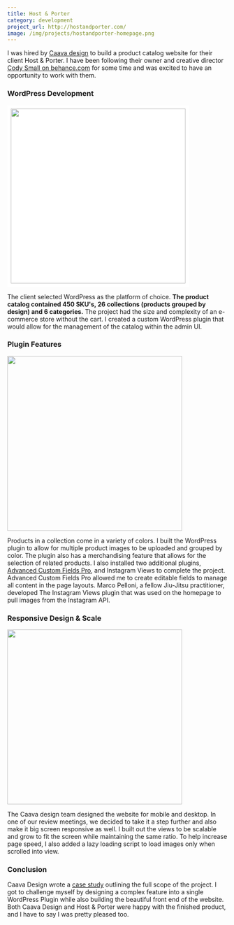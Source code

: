```yaml
---
title: Host & Porter
category: development
project_url: http://hostandporter.com/
image: /img/projects/hostandporter-homepage.png
---
```

I was hired by [Caava design](https://caavadesign.com/) to build a product catalog website for their client Host & Porter. I have been following their owner and creative director [Cody Small on behance.com](https://www.behance.net/codysmall) for some time and was excited to have an opportunity to work with them.

### WordPress Development

<img class="full-width" style="background-color:#fff; padding:.5rem" width="400" height="400" src="{{ '/img/projects/hostandporter-site-map.png' | absolute_url }}" alt="">

The client selected WordPress as the platform of choice. **The product catalog contained 450 SKU's, 26 collections (products grouped by design) and 6 categories.** The project had the size and complexity of an e-commerce store without the cart. I created a custom WordPress plugin that would allow for the management of the catalog within the admin UI.

### Plugin Features

<img class="full-width" width="400" height="400" src="{{ '/img/projects/hostandporter-category.png' | absolute_url }}" alt="">

Products in a collection come in a variety of colors. I built the WordPress plugin to allow for multiple product images to be uploaded and grouped by color. The plugin also has a merchandising feature that allows for the selection of related products. I also installed two additional plugins, [Advanced Custom Fields Pro](https://www.advancedcustomfields.com/pro/), and Instagram Views to complete the project. Advanced Custom Fields Pro allowed me to create editable fields to manage all content in the page layouts. Marco Pelloni, a fellow Jiu-Jitsu practitioner, developed The Instagram Views plugin that was used on the homepage to pull images from the Instagram API.

### Responsive Design & Scale

<img class="full-width" width="400" height="400" src="{{ '/img/projects/hostandporter-product.png' | absolute_url }}" alt="">

The Caava design team designed the website for mobile and desktop. In one of our review meetings, we decided to take it a step further and also make it big screen responsive as well. I built out the views to be scalable and grow to fit the screen while maintaining the same ratio. To help increase page speed, I also added a lazy loading script to load images only when scrolled into view.

### Conclusion

Caava Design wrote a [case study](https://caavadesign.com/project/host-porter-brand-packaging-and-website/) outlining the full scope of the project. I got to challenge myself by designing a complex feature into a single WordPress Plugin while also building the beautiful front end of the website. Both Caava Design and Host & Porter were happy with the finished product, and I have to say I was pretty pleased too.